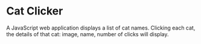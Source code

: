 # Cat Clicker

A JavaScript web application displays a list of cat names. Clicking each cat, the details of that cat: image, name, number of clicks will display.
